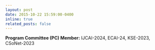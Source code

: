 ```yaml
---
layout: post
date: 2015-10-22 15:59:00-0400
inline: true
related_posts: false
---
```


**Program Committee (PC) Member:** IJCAI-2024, ECAI-24, KSE-2023, CSoNet-2023
